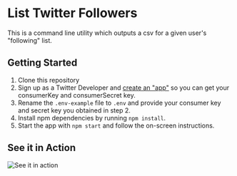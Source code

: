 # List Twitter Followers

This is a command line utility which outputs a csv for a given user's "following" list.

## Getting Started
1. Clone this repository
2. Sign up as a Twitter Developer and [create an "app"](https://developer.twitter.com/en/apps) so you can get your consumerKey and consumerSecret key.
3. Rename the `.env-example` file to `.env` and provide your consumer key and secret key you obtained in step 2.
4. Install npm dependencies by running `npm install`.
5. Start the app with `npm start` and follow the on-screen instructions.

## See it in Action
![See it in action](http://lei.bo/vrIrMr)
